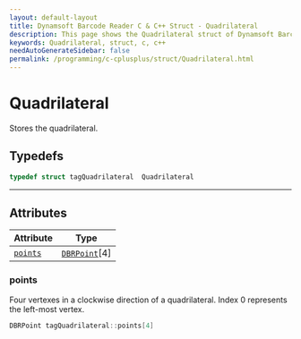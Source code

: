 ```yaml
---
layout: default-layout
title: Dynamsoft Barcode Reader C & C++ Struct - Quadrilateral
description: This page shows the Quadrilateral struct of Dynamsoft Barcode Reader for C & C++ Language.
keywords: Quadrilateral, struct, c, c++
needAutoGenerateSidebar: false
permalink: /programming/c-cplusplus/struct/Quadrilateral.html
---
```



# Quadrilateral
Stores the quadrilateral.  

## Typedefs

```cpp
typedef struct tagQuadrilateral  Quadrilateral 
```  
  
---
  

## Attributes
  
| Attribute | Type |
|---------- | ---- |
| [`points`](#points) | [`DBRPoint`](DBRPoint.md)[4] |


### points
Four vertexes in a clockwise direction of a quadrilateral. Index 0 represents the left-most vertex. 
```cpp
DBRPoint tagQuadrilateral::points[4]
```



